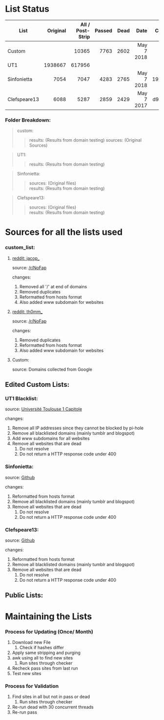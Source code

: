 # List Status

| List         | Original | All / Post-Strip | Passed | Dead | Date       | Commit  |
|--------------|---------:|-----------------:|-------:|-----:|-----------:|--------:|
| Custom       |          | 10365            | 7763   | 2602 | May 7 2018 |         |
| UT1          | 1938667  | 617956           | 
| Sinfonietta  | 7054     | 7047             | 4283   | 2765 | May 7 2018 | 1904ea3 |
| Clefspeare13 | 6088     | 5287             | 2859   | 2429 | May 7 2017 | d9b61ae |

### Folder Breakdown:
> custom:
>> results: (Results from domain testing)
>> sources: (Original Sources)

> UT1:
>> results: (Results from domain testing)

> Sinfonietta:
>> sources: (Original files)  
>> results: (Results from domain testing)

> Clefspeare13:
>> sources: (Original files)  
>> results: (Results from domain testing)

# Sources for all the lists used

### custom_list:
1. [reddit: jacop_](https://www.reddit.com/u/jacop_)

   source: [/r/NoFap](https://redd.it/3l89jz)
   
   changes:
     1. Removed all '/' at end of domains
     2. Removed duplicates
     3. Reformatted from hosts format
     4. Also added www subdomain for websites
     
2. [reddit: th0mm_](https://www.reddit.com/u/th0mm_)
   
    source: [/r/NoFap](https://redd.it/6cplet)
    
    changes: 
      1. Removed duplicates
      2. Reformatted from hosts format
      3. Also added www subdomain for websites
      
3. Custom:

   source: Domains collected from Google
   

## Edited Custom Lists:

### UT1 Blacklist:

source: [Université Toulouse 1 Capitole](https://dsi.ut-capitole.fr/blacklists/index_en.php)

changes: 
  1. Remove all IP addresses since they cannot be blocked by pi-hole
  2. Remove all blacklisted domains (mainly tumblr and blogspot)
  3. Add www subdomains for all websites
  3. Remove all websites that are dead
     1. Do not resolve
     2. Do not return a HTTP response code under 400

### Sinfonietta:

source: [Github](https://github.com/Sinfonietta/hostfiles)

changes:
  1. Reformatted from hosts format
  2. Remove all blacklisted domains (mainly tumblr and blogspot)
  3. Remove all websites that are dead
     1. Do not resolve
     2. Do not return a HTTP response code under 400
     
### Clefspeare13:

source: [Github](https://github.com/Clefspeare13/pornhosts)

changes:
  1. Reformatted from hosts format
  2. Remove all blacklisted domains (mainly tumblr and blogspot)
  3. Remove all websites that are dead
     1. Do not resolve
     2. Do not return a HTTP response code under 400

## Public Lists:


# Maintaining the Lists
### Process for Updating (Once/ Month)
1. Download new File
   1. Check if hashes differ
2. Apply same stripping and purging
3. awk using all to find new sites
   1. Run sites through checker
4. Recheck pass sites from last run
5. Test new sites

### Process for Validation
1. Find sites in all but not in pass or dead
   1. Run sites through checker
2. Re-run dead with 30 concurrent threads
3. Re-run pass 


